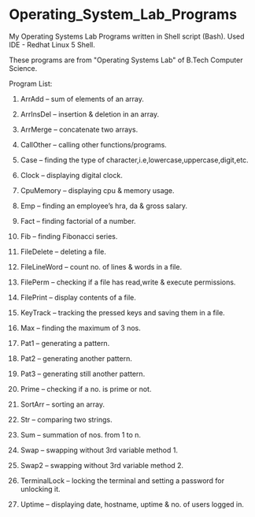 Operating_System_Lab_Programs
=============================

My Operating Systems Lab Programs written in Shell script (Bash). Used IDE - Redhat Linux 5 Shell. 

These programs are from "Operating Systems Lab" of B.Tech Computer Science.

Program List:

1.  ArrAdd – sum of elements of an array.

2.	ArrInsDel – insertion & deletion in an array.

3.	ArrMerge – concatenate two arrays.

4.	CallOther – calling other functions/programs.

5.	Case – finding the type of character,i.e,lowercase,uppercase,digit,etc.

6.	Clock – displaying digital clock.

7.	CpuMemory – displaying cpu & memory usage.

8.	Emp – finding an employee’s hra, da & gross salary.

9.	Fact – finding factorial of a number.

10.	Fib – finding Fibonacci series.

11.	FileDelete – deleting a file.

12.	FileLineWord – count no. of lines & words in a file.

13.	FilePerm – checking if a file has read,write & execute permissions.

14.	FilePrint – display contents of a file.

15.	KeyTrack – tracking the pressed keys and saving them in a file.

16.	Max – finding the maximum of 3 nos.

17.	Pat1 – generating a pattern.

18.	Pat2 – generating another pattern.

19.	Pat3 – generating still another pattern.

20.	Prime – checking if a no. is prime or not.

21.	SortArr – sorting an array.

22.	Str – comparing two strings.

23.	Sum – summation of nos. from 1 to n.

24.	Swap – swapping without 3rd variable method 1.

25.	Swap2 – swapping without 3rd variable method 2.

26.	TerminalLock – locking the terminal and setting a password for unlocking it.

27.	Uptime – displaying date, hostname, uptime & no. of users logged in.
